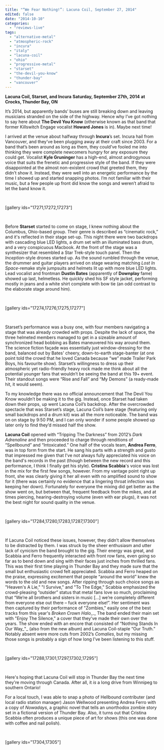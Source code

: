 ```yaml
---
title: "“We Fear Nothing!”: Lacuna Coil, September 27, 2014"
edited: false
date: "2014-10-10"
categories:
  - "reviews-live"
tags:
  - "alternative-metal"
  - "atmospheric-rock"
  - "incura"
  - "italy"
  - "lacuna-coil"
  - "ohio"
  - "progressive-metal"
  - "starset"
  - "the-devil-you-know"
  - "thunder-bay"
  - "vancouver"
---
```


**Lacuna Coil, Starset, and Incura** **Saturday, September 27th, 2014** **at Crocks, Thunder Bay, ON**

It’s 2014, but apparently bands’ buses are still breaking down and leaving musicians stranded on the side of the highway. Hence why I’ve got nothing to say here about **The Devil You Know** (otherwise known as that band that former Killswitch Engage vocalist **Howard Jones** is in). Maybe next time!

I arrived at the venue about halfway through **Incura**’s set. Incura hail from Vancouver, and they've been plugging away at their craft since 2003. For a band that’s been around as long as them, they could’ve fooled me into thinking they were complete newcomers hungry for any exposure they could get. Vocalist **Kyle Gruninger** has a high-end, almost androgynous voice that suits the frenetic and progressive style of the band. If they were disappointed at the almost non-existent crowd that greeted them, they didn’t show it. Instead, they were well into an energetic performance by the time I showed up and started snapping photos. I’m not familiar with their music, but a few people up front did know the songs and weren’t afraid to let the band know it.

 

\[gallery ids="17271,17272,17273"\]

 

Before **Starset** started to come on stage, I knew nothing about the Columbus, Ohio-based group. Their genre is described as “cinematic rock,” and it's reflected in their stage set-up. This night there were two backdrops with cascading blue LED lights, a drum set with an illuminated bass drum, and a very conspicuous Macbook. At the front of the stage was a synthesizer that resembled a Star Trek-style touch panel. Then the _Inception_\-style drones started up. As the sound rumbled through the venue, the drummer and guitar players arrived on stage wearing matching _Lost In Space_\-remake style jumpsuits and helmets lit up with more blue LED lights. Lead vocalist and frontman **Dustin Bates** (apparently of **Downplay** fame) showed up last, helmetless. He quickly shed his SF style jacket, performing mostly in jeans and a white shirt complete with bow tie (an odd contrast to the elaborate stage around him).

 

\[gallery ids="17274,17276,17275,17277"\]

 

Starset’s performance was a busy one, with four members navigating a stage that was already crowded with props. Despite the lack of space, the three helmeted members managed to get in a sizeable amount of synchronized head bobbing as Bates maneuvered his way around them. The science fiction façade was essentially just window-dressing for the band, balanced out by Bates' cheery, down-to-earth stage-banter (at one point told the crowd that he loved Canada because “we” made Trailer Park Boys, his favourite show). Starset’s willingness to dress up their atmospheric yet radio-friendly heavy rock made me think about all the potential younger fans that wouldn’t be seeing the band at this 19+ event. Their standout songs were “Rise and Fall” and “My Demons” (a ready-made hit, it would seem).

To my knowledge there was no official announcement that The Devil You Know wouldn’t be making it to the gig. Instead, once Starset had taken down their props, up went Lacuna Coil’s backdrop. After the overcrowded spectacle that was Starset’s stage, Lacuna Coil’s bare stage (featuring only small backdrops and a drum kit) was all the more noticeable. The band was on on stage by 9:50 PM, and I can only wonder if some people showed up later only to find they’d missed half the show.

**Lacuna Coil** opened with “Tripping The Darkness” from 2012’s _Dark Adrenaline_ and then proceeded to charge through renditions of “Spellbound” and “Intoxicated.” One half of the vocals team, **Andrea Ferro**, was in top form from the start. He sang his parts with a strength and gusto that impressed me given that I've not always fully appreciated his voice on the band's records in the past (though between the new record and this performance, I think I finally get his style). **Cristina Scabbia**'s voice was lost in the mix for the first few songs, however. From my vantage point right up front, she was clearly giving it her all even with no amplified sound to show for it (there was certainly no evidence that a lingering throat infection was keeping her down). Fortunately for everyone the mixing did get better as the show went on, but between that, frequent feedback from the mikes, and at times piercing, hearing-destroying volume (even with ear plugs), it was not the best night for sound quality in the venue.

 

\[gallery ids="17284,17280,17283,17287,17300"\]

 

If Lacuna Coil noticed these issues, however, they didn’t allow themselves to be distracted by them. I was struck by the sheer enthusiasm and utter lack of cynicism the band brought to the gig. Their energy was great, and Scabbia and Ferro frequently interacted with front row fans, even going so far as to bend down and sing with their faces just inches from thrilled fans. This was their first time playing in Thunder Bay and they made sure that the small but enthusiastic crowd felt appreciated. Scabbia and Ferro heaped on the praise, expressing excitement that people “around the world” knew the words to the old and new songs. After ripping through such choice songs as "Heaven's A Lie," "I Survive," and "To The Edge," Scabbia emphasized the crowd-pleasing “outsider” status that metal fans love so much, proclaiming that “We’re all brothers and sisters in music \[…\] we’re completely different from everyone else out there – fuck everyone else!”. Her sentiment was then captured by their performance of "Zombies," easily one of the best tracks from this year's _Broken Crown Halo__._ The band ended their main set with "Enjoy The Silence," a cover that they've made their own over the years. The show ended with an encore that consisted of “Nothing Stands In Our Way_"_ (also from the new album) and Lacuna Coil-staple “Our Truth.” Notably absent were more cuts from 2002’s _Comalies_, but my missing those songs is probably a sign of how long I’ve been listening to this stuff.

 

\[gallery ids="17288,17301,17297,17302,17295"\]

 

Here's hoping that Lacuna Coil will stop in Thunder Bay the next time they're moving through Canada. After all, it _is_ a long drive from Winnipeg to southern Ontario!

For a local touch, I was able to snap a photo of Hellbound contributer (and local radio station manager) Jason Wellwood presenting Andrea Ferro with a copy of _Nowadays_, a graphic novel that tells an unorthodox zombie story set in a fictional version of Thunder Bay. Also, it turns out that Cristina Scabbia often produces a unique piece of art for shows (this one was done with coffee and nail polish).

 

\[gallery ids="17304,17305"\]
